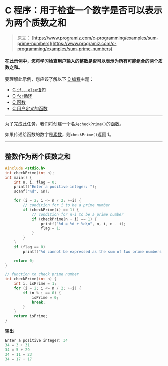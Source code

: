 # C 程序：用于检查一个数字是否可以表示为两个质数之和

> 原文： [https://www.programiz.com/c-programming/examples/sum-prime-numbers](https://www.programiz.com/c-programming/examples/sum-prime-numbers)

#### 在此示例中，您将学习检查用户输入的整数是否可以表示为所有可能组合的两个质数之和。

要理解此示例，您应该了解以下 [C 编程](/c-programming "C tutorial")主题：

*   [C `if...else`语句](/c-programming/c-if-else-statement)
*   [C `for`循环](/c-programming/c-for-loop)
*   [C 函数](/c-programming/c-functions)
*   [C 用户定义的函数](/c-programming/c-user-defined-functions)

* * *

为了完成此任务，我们将创建一个名为`checkPrime()`的函数。

如果传递给函数的数字是[素数](https://www.programiz.com/c-programming/examples/prime-number)，则`checkPrime()`返回 1。

* * *

## 整数作为两个质数之和

```c
#include <stdio.h>
int checkPrime(int n);
int main() {
    int n, i, flag = 0;
    printf("Enter a positive integer: ");
    scanf("%d", &n);

    for (i = 2; i <= n / 2; ++i) {
        // condition for i to be a prime number
        if (checkPrime(i) == 1) {
            // condition for n-i to be a prime number
            if (checkPrime(n - i) == 1) {
                printf("%d = %d + %d\n", n, i, n - i);
                flag = 1;
            }
        }
    }
    if (flag == 0)
        printf("%d cannot be expressed as the sum of two prime numbers.", n);

    return 0;
}

// function to check prime number
int checkPrime(int n) {
    int i, isPrime = 1;
    for (i = 2; i <= n / 2; ++i) {
        if (n % i == 0) {
            isPrime = 0;
            break;
        }
    }
    return isPrime;
} 
```

**输出**

```c
Enter a positive integer: 34
34 = 3 + 31
34 = 5 + 29
34 = 11 + 23
34 = 17 + 17 
```